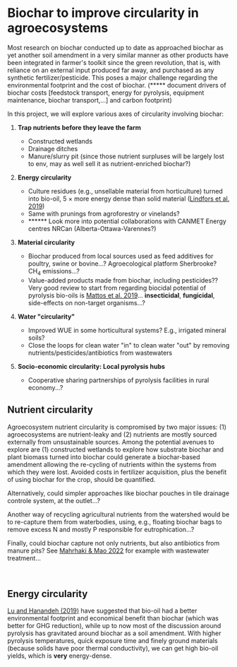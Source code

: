 # Biochar to improve circularity in agroecosystems

Most research on biochar conducted up to date as approached biochar as yet another soil amendment in a very similar manner as other products have been integrated in farmer's toolkit since the green revolution, that is, with reliance on an external input produced far away, and purchased as any synthetic fertilizer/pesticide. This poses a major challenge regarding the environmental footprint and the cost of biochar. (***** document drivers of biochar costs [feedstock transport, energy for pyrolysis, equipment maintenance, biochar transport,...] and carbon footprint)

In this project, we will explore various axes of circularity involving biochar:

1. **Trap nutrients before they leave the farm**
    - Constructed wetlands
    - Drainage ditches
    - Manure/slurry pit (since those nutrient surpluses will be largely lost to env, may as well sell it as nutrient-enriched biochar?)

2. **Energy circularity**
    - Culture residues (e.g., unsellable material from horticulture) turned into bio-oil, 5 $\times$ more energy dense than solid material ([Lindfors et al. 2019](https://www.sciencedirect.com/science/article/pii/S0961953419302144))
    - Same with prunings from agroforestry or vinelands?
    - ****** Look more into potential collaborations with CANMET Energy centres NRCan (Alberta-Ottawa-Varennes?)
  
3. **Material circularity**
    - Biochar produced from local sources used as feed additives for poultry, swine or bovine...? Agroecological platform Sherbrooke? CH<sub>4</sub> emissions...?
    - Value-added products made from biochar, including pesticides?? Very good review to start from regarding biocidal potential of pyrolysis bio-oils is [Mattos et al. 2019](https://www.sciencedirect.com/science/article/pii/S0165237018306235)... **insecticidal**, **fungicidal**, side-effects on non-target organisms...?
  
4. **Water "circularity"**
    - Improved WUE in some horticultural systems? E.g., irrigated mineral soils?
    - Close the loops for clean water "in" to clean water "out" by removing nutrients/pesticides/antibiotics from wastewaters

5. **Socio-economic circularity: Local pyrolysis hubs**
    - Cooperative sharing partnerships of pyrolysis facilities in rural economy...?



## Nutrient circularity
Agroecosystem nutrient circularity is compromised by two major issues: (1) agroecosystems are nutrient-leaky and (2) nutrients are mostly sourced externally from unsustainable sources. Among the potential avenues to explore are (1) constructed wetlands to explore how substrate biochar and plant biomass turned into biochar could generate a biochar-based amendment allowing the re-cycling of nutrients within the systems from which they were lost. Avoided costs in fertilizer acquisition, plus the benefit of using biochar for the crop, should be quantified. 

Alternatively, could simpler approaches like biochar pouches in tile drainage controle system, at the outlet...?

Another way of recycling agricultural nutrients from the watershed would be to re-capture them from waterbodies, using, e.g., floating biochar bags to remove excess N and mostly P responsible for eutrophication...?

Finally, could biochar capture not only nutrients, but also antibiotics from manure pits? See [Mahrhaki & Mao 2022](https://acsess.onlinelibrary.wiley.com/doi/10.1002/jeq2.20331) for example with wastewater treatment... 

<br>

## Energy circularity
[Lu and Hanandeh (2019)](https://www.sciencedirect.com/science/article/pii/S0959652618337272) have suggested that bio-oil had a better environmental footprint and economical benefit than biochar (which was better for GHG reduction), while up to now most of the discussion around pyrolysis has gravitated around biochar as a soil amendment. With higher pyrolysis temperatures, quick exposure time and finely ground materials (because solids have poor thermal conductivity), we can get high bio-oil yields, which is **very** energy-dense. 
